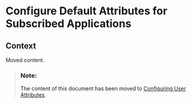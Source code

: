 <!-- loio621017f2623c4ac59923e4ef531304d2 -->

# Configure Default Attributes for Subscribed Applications



<a name="loio621017f2623c4ac59923e4ef531304d2__context_fq2_hyk_sxb"/>

## Context

Moved content.

> ### Note:  
> The content of this document has been moved to [Configuring User Attributes](configuring-user-attributes-ed2797d.md).

